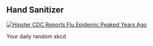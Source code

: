 ## Hand Sanitizer
[![Hipster CDC Reports Flu Epidemic Peaked Years Ago](https://imgs.xkcd.com/comics/hand_sanitizer.png)](https://xkcd.com/1161/ "Hipster CDC Reports Flu Epidemic Peaked Years Ago")

Your daily random xkcd
